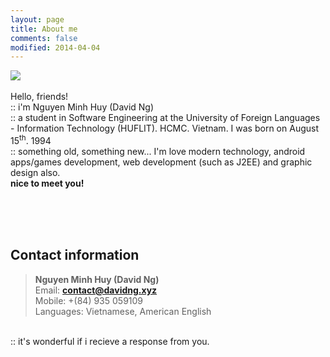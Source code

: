 ```yaml
---
layout: page
title: About me
comments: false
modified: 2014-04-04
---
```


<img src="https://i.imgur.com/tukJOi0.png"> <br>
<br>
Hello, friends! <br>:: i'm Nguyen Minh Huy (David Ng)<br>
:: a student in Software Engineering at the University of Foreign Languages - Information Technology (HUFLIT). HCMC. Vietnam. I was born on August 15<sup>th</sup>. 1994 <br> :: something old, something new...
I'm love modern technology, android apps/games development, web development (such as J2EE) and graphic design also. 
<br>
<b>nice to meet you!</b>
<br>


<br><br><br>


<h2>Contact information</h2>

> <b>Nguyen Minh Huy (David Ng)</b><br>
> Email: <b>contact@davidng.xyz</b><br>
> Mobile: +(84) 935 059109<br>
> Languages: Vietnamese, American English<br>
<br>
:: it's wonderful if i recieve a response from you.

